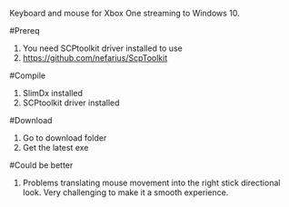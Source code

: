 Keyboard and mouse for Xbox One streaming to Windows 10.

#Prereq
1.  You need SCPtoolkit driver installed to use
2.  https://github.com/nefarius/ScpToolkit

#Compile
1.  SlimDx installed
2.  SCPtoolkit driver installed

#Download
1. Go to download folder
2. Get the latest exe

#Could be better
1.  Problems translating mouse movement into the right stick directional look.  Very challenging to make it a smooth experience.  
